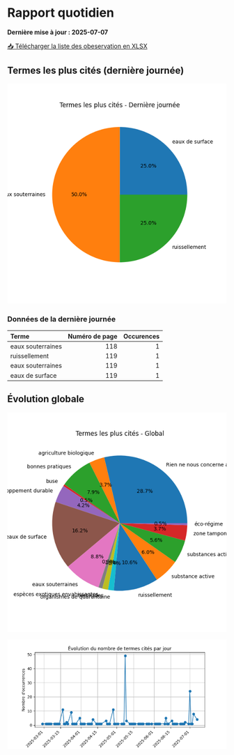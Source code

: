 # Rapport quotidien

**Dernière mise à jour : 2025-07-07**

[📥 Télécharger la liste des obeservation en XLSX](https://github.com/LlrdntCORDER/VeilleMoniteur/releases/latest/download/Data.xlsx)

## Termes les plus cités (dernière journée)

![Graphique](img/last_day_pie.png)

### Données de la dernière journée

| Terme             |   Numéro de page |   Occurences |
|:------------------|-----------------:|-------------:|
| eaux souterraines |              118 |            1 |
| ruissellement     |              119 |            1 |
| eaux souterraines |              119 |            1 |
| eaux de surface   |              119 |            1 |

## Évolution globale

![Graphique](img/global_pie.png)

![Graphique](img/evolution_line.png)

